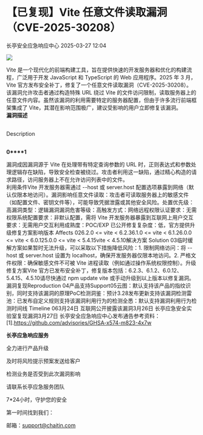 #  【已复现】Vite 任意文件读取漏洞（CVE-2025-30208）   
 长亭安全应急响应中心   2025-03-27 12:04  
  
![](https://mmbiz.qpic.cn/sz_mmbiz_jpg/FOh11C4BDicRic4f1P2AaZPMDiabaL3knAfyxZLcvtAcsSUQHCO6AV4YEDqe7ZQEh60mAMvfpmplEiatGPG2DfDQ5Q/640?wx_fmt=jpeg&from=appmsg "")  
  
Vite 是一个现代化的前端构建工具，旨在提供快速的开发服务器和优化的构建流程，广泛用于开发 JavaScript 和 TypeScript 的 Web 应用程序。2025 年 3 月，Vite 官方发布安全补丁，修复了一个任意文件读取漏洞（CVE-2025-30208）。该漏洞允许攻击者通过构造特殊 URL 绕过 Vite 的文件访问限制，读取服务器上的任意文件内容。虽然该漏洞的利用需要特定的服务器配置，但由于许多流行前端框架集成了 Vite，其潜在影响范围极广，建议受影响的用户立即修复该漏洞。  
**漏洞描述**  
  
   
Description  
   
  
  
  
**0****1**  
  
漏洞成因漏洞源于 Vite 在处理带有特定查询参数的 URL 时，正则表达式和参数处理逻辑存在缺陷，导致安全检查被绕过。攻击者利用这一缺陷，通过精心构造的请求路径，访问服务器上不在允许访问列表中的文件。  
利用条件Vite 开发服务器需通过 --host 或 server.host 配置选项暴露到网络（默认仅限本地访问）。漏洞影响任意文件读取：攻击者可读取服务器上的敏感文件（如配置文件、密钥文件等），可能导致凭据泄露或其他安全风险。处置优先级：高漏洞类型：逻辑漏洞漏洞危害等级：高触发方式：网络远程权限认证要求：无需权限系统配置要求：非默认配置，需将 Vite 开发服务器暴露到互联网上用户交互要求：无需用户交互利用成熟度：POC/EXP 已公开修复复杂度：低，官方提供升级修复方案影响版本 Affects 026.2.0 <= vite < 6.2.36.1.0 <= vite < 6.1.26.0.0 <= vite < 6.0.125.0.0 <= vite < 5.4.15vite < 4.5.10解决方案 Solution 03临时缓解方案如果暂时无法升级，可以采取以下措施降低风险：1. 限制网络访问：将 --host 或 server.host 设置为 localhost，确保开发服务器仅限本地访问。2. 严格文件权限：确保敏感文件不可被 Vite 进程读取（例如通过操作系统权限控制）。升级修复方案Vite 官方已发布安全补丁，修复版本包括：6.2.3、6.1.2、6.0.12、5.4.15、4.5.10请尽快通过 npm update vite 或手动升级到以上版本以修复漏洞。漏洞复现Reproduction 04产品支持Support05云图：默认支持该产品的指纹识别，同时支持该漏洞的原理PoC检测洞鉴：预计3.28发布更新支持该漏洞检测雷池：已发布自定义规则支持该漏洞利用行为的检测全悉：默认支持漏洞利用行为检测时间线 Timeline 063月24日 互联网公开披露该漏洞3月26日 长亭应急安全实验室复现漏洞3月27日 长亭安全应急响应中心发布通告参考资料：[1].https://github.com/advisories/GHSA-x574-m823-4x7w  
  
**长亭应急响应服务**  
  
  
  
  
全力进行产品升级  
  
及时将风险提示预案发送给客户  
  
检测业务是否受到此次漏洞影响  
  
请联系长亭应急服务团队  
  
7*24小时，守护您的安全  
  
  
第一时间找到我们：  
  
邮箱：support@chaitin.com  
  
